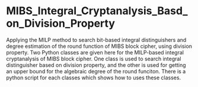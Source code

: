 # MIBS_Integral_Cryptanalysis_Basd_on_Division_Property
Applying the MILP method to search bit-based integral distinguishers and degree estimation of the round function of MIBS block cipher, using division property.
Two Python classes are given here for the MILP-based integral cryptanalysis of MIBS block cipher. One class is used to search
integral distinguisher based on division property, and the other is used for getting an upper bound for the algebraic degree 
of the round funciton. There is a python script for each classes which shows how to uses these classes. 
